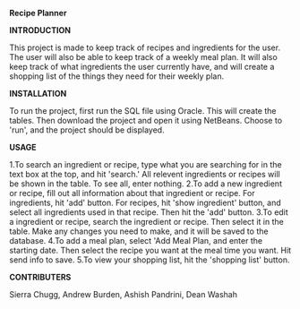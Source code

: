 <b>Recipe Planner</b>

<b>INTRODUCTION</b>

This project is made to keep track of recipes and ingredients for the user.
The user will also be able to keep track of a weekly meal plan. It will also
keep track of what ingredients the user currently have, and will create a 
shopping list of the things they need for their weekly plan.

<b>INSTALLATION</b>

To run the project, first run the SQL file using Oracle. This will create the 
tables. Then download the project and open it using NetBeans. Choose to 'run',
and the project should be displayed.

<b>USAGE</b>

1.To search an ingredient or recipe, type what you are searching for in the 
  text box at the top, and hit 'search.' All relevent ingredients or recipes
  will be shown in the table. To see all, enter nothing.
2.To add a new ingredient or recipe, fill out all information about that 
  ingredient or recipe. For ingredients, hit 'add' button. For recipes, hit 
  'show ingredient' button, and select all ingredients used in that recipe.
  Then hit the 'add' button.
3.To edit a ingredient or recipe, search the ingredient or recipe. Then select
  it in the table. Make any changes you need to make, and it will be saved to 
  the database.
4.To add a meal plan, select 'Add Meal Plan, and enter the starting date. 
  Then select the recipe you want at the meal time you want. Hit send info
  to save.
5.To view your shopping list, hit the 'shopping list' button.

<b>CONTRIBUTERS</b>

Sierra Chugg, Andrew Burden, Ashish Pandrini, Dean Washah
